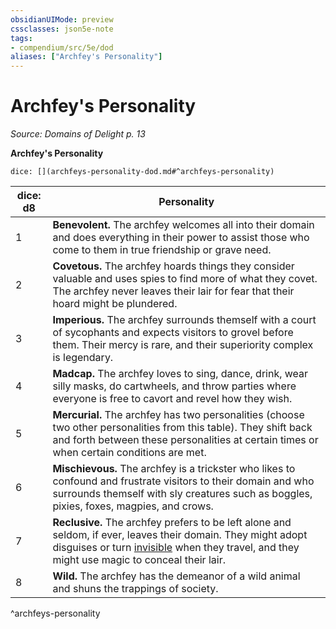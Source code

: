 ```yaml
---
obsidianUIMode: preview
cssclasses: json5e-note
tags:
- compendium/src/5e/dod
aliases: ["Archfey's Personality"]
---
```

# Archfey's Personality
*Source: Domains of Delight p. 13* 

**Archfey's Personality**

`dice: [](archfeys-personality-dod.md#^archfeys-personality)`

| dice: d8 | Personality |
|----------|-------------|
| 1 | **Benevolent.** The archfey welcomes all into their domain and does everything in their power to assist those who come to them in true friendship or grave need. |
| 2 | **Covetous.** The archfey hoards things they consider valuable and uses spies to find more of what they covet. The archfey never leaves their lair for fear that their hoard might be plundered. |
| 3 | **Imperious.** The archfey surrounds themself with a court of sycophants and expects visitors to grovel before them. Their mercy is rare, and their superiority complex is legendary. |
| 4 | **Madcap.** The archfey loves to sing, dance, drink, wear silly masks, do cartwheels, and throw parties where everyone is free to cavort and revel how they wish. |
| 5 | **Mercurial.** The archfey has two personalities (choose two other personalities from this table). They shift back and forth between these personalities at certain times or when certain conditions are met. |
| 6 | **Mischievous.** The archfey is a trickster who likes to confound and frustrate visitors to their domain and who surrounds themself with sly creatures such as boggles, pixies, foxes, magpies, and crows. |
| 7 | **Reclusive.** The archfey prefers to be left alone and seldom, if ever, leaves their domain. They might adopt disguises or turn [invisible](2-Mechanics/CLI/rules/conditions.md#Invisible) when they travel, and they might use magic to conceal their lair. |
| 8 | **Wild.** The archfey has the demeanor of a wild animal and shuns the trappings of society. |
^archfeys-personality